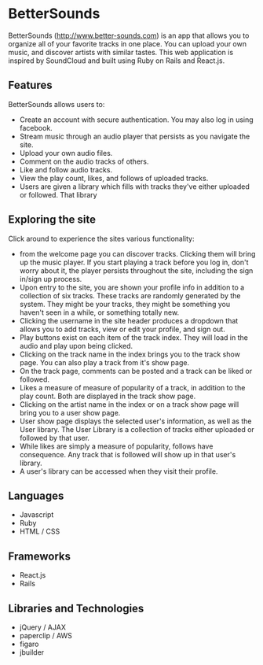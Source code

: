 # BetterSounds

BetterSounds (http://www.better-sounds.com) is an app that allows you to
organize all of your favorite tracks in one place. You can upload your own music,
and discover artists with similar tastes.  This web application is inspired by
SoundCloud and built using Ruby on Rails and React.js.

## Features

BetterSounds allows users to:

- Create an account with secure authentication.  You may also log in using facebook.
- Stream music through an audio player that persists as you navigate the site.
- Upload your own audio files.
- Comment on the audio tracks of others.
- Like and follow audio tracks.
- View the play count, likes, and follows of uploaded tracks.
- Users are given a library which fills with tracks they've either uploaded or
followed. That library


## Exploring the site

Click around to experience the sites various functionality:

- from the welcome page you can discover tracks. Clicking them will bring up
the music player. If you start playing a track before you log in, don't worry
about it, the player persists throughout the site, including the sign in/sign
up process.
- Upon entry to the site, you are shown your profile info in addition to a
collection of six tracks. These tracks are randomly generated by the system.
They might be your tracks, they might be something you haven't seen in a while,
or something totally new.
- Clicking the username in the site header produces a dropdown that allows
you to add tracks, view or edit your profile, and sign out.
- Play buttons exist on each item of the track index. They will load in the
audio and play upon being clicked.
- Clicking on the track name in the index brings you to the track show page.
You can also play a track from it's show page.
- On the track page, comments can be posted and a track can be liked or followed.
- Likes a measure of measure of popularity of a track, in addition to the play
count. Both are displayed in the track show page.
- Clicking on the artist name in the index or on a track show page will
bring you to a user show page.
- User show page displays the selected user's information, as well as the User
library. The User Library is a collection of tracks either uploaded or followed
by that user.
- While likes are simply a measure of popularity, follows have consequence. Any
track that is followed will show up in that user's library.
- A user's library can be accessed when they visit their profile.

## Languages
- Javascript
- Ruby
- HTML / CSS

## Frameworks
- React.js
- Rails

## Libraries and Technologies
- jQuery / AJAX
- paperclip / AWS
- figaro
- jbuilder
